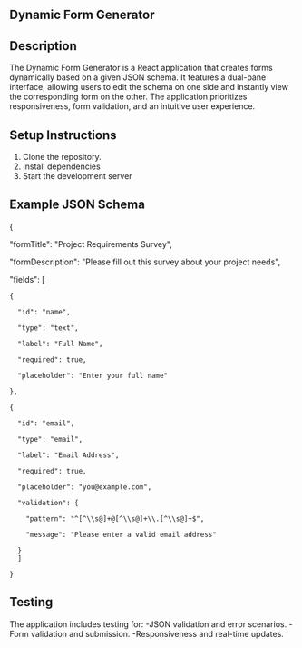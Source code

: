 ## Dynamic Form Generator
## Description
The Dynamic Form Generator is a React application that creates forms dynamically based on a given JSON schema. It features a dual-pane interface, allowing users to edit the schema on one side and instantly view the corresponding form on the other. The application prioritizes responsiveness, form validation, and an intuitive user experience.

## Setup Instructions
1. Clone the repository.
2. Install dependencies
3. Start the development server

## Example JSON Schema
{

  "formTitle": "Project Requirements Survey",

  "formDescription": "Please fill out this survey about your project needs",

  "fields": [

    {

      "id": "name",

      "type": "text",

      "label": "Full Name",

      "required": true,

      "placeholder": "Enter your full name"

    },

    {

      "id": "email",

      "type": "email",

      "label": "Email Address",

      "required": true,

      "placeholder": "you@example.com",

      "validation": {

        "pattern": "^[^\\s@]+@[^\\s@]+\\.[^\\s@]+$",

        "message": "Please enter a valid email address"

      }
      ]

    }

## Testing
The application includes testing for:
-JSON validation and error scenarios.
-Form validation and submission.
-Responsiveness and real-time updates.


